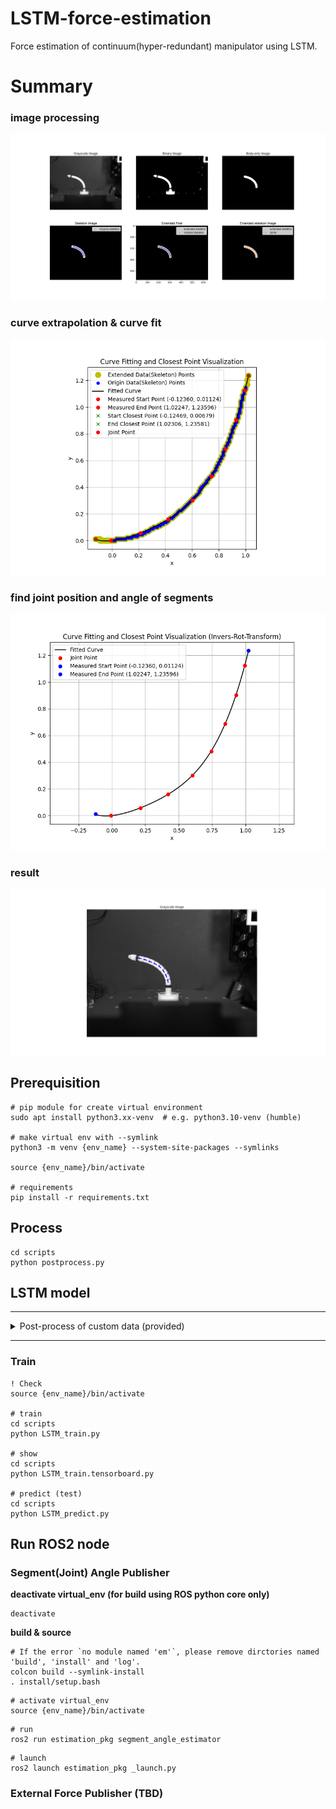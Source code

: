 # LSTM-force-estimation
Force estimation of continuum(hyper-redundant) manipulator using LSTM.

# Summary
### image processing
![Image Description](https://github.com/Bigyuun/LSTM-force-estimation/blob/main/media/process.png)

### curve extrapolation & curve fit
![Image Description](https://github.com/Bigyuun/LSTM-force-estimation/blob/main/media/process_curvefit.png)

### find joint position and angle of segments
![Image Description](https://github.com/Bigyuun/LSTM-force-estimation/blob/main/media/process_curvefit_fin.png)

### result
![Image Description](https://github.com/Bigyuun/LSTM-force-estimation/blob/main/media/process_result.png)

## Prerequisition
```
# pip module for create virtual environment
sudo apt install python3.xx-venv  # e.g. python3.10-venv (humble)

# make virtual env with --symlink
python3 -m venv {env_name} --system-site-packages --symlinks

source {env_name}/bin/activate

# requirements
pip install -r requirements.txt
```

## Process
```
cd scripts
python postprocess.py
```

## LSTM model

---

<details>
<summary>Post-process of custom data (provided)</summary>

<https://drive.google.com/file/d/1_4A-9XO9phco3tF5dqtNVLMGjcR7xW1V/view?usp=drive_link>
```
mkdir data
wget https://drive.google.com/file/d/1_4A-9XO9phco3tF5dqtNVLMGjcR7xW1V/view?usp=drive_link
cd data
unzip 2024-08-08 experiment.zip
```
Then, enter each subdirectories (e.g. `2024-08-08-13-46-11 upper_init-X`)
and take out `data_LPF_*`, `results/curve_fit_result-joint_angle_*`
to `{PROJECT_DIR}/datasets/train`
(Please check the tree of `datasets` directory on git)

</details>

---
### Train
```
! Check
source {env_name}/bin/activate

# train
cd scripts
python LSTM_train.py

# show
cd scripts
python LSTM_train.tensorboard.py

# predict (test)
cd scripts
python LSTM_predict.py
```

## Run ROS2 node
### Segment(Joint) Angle Publisher
**deactivate virtual_env (for build using ROS python core only)**
```
deactivate
```

**build & source**
```
# If the error `no module named 'em'`, please remove dirctories named 'build', 'install' and 'log'.
colcon build --symlink-install
. install/setup.bash
```
```
# activate virtual_env
source {env_name}/bin/activate
```
```
# run
ros2 run estimation_pkg segment_angle_estimator
```
```
# launch
ros2 launch estimation_pkg _launch.py
```

### External Force Publisher (TBD)
